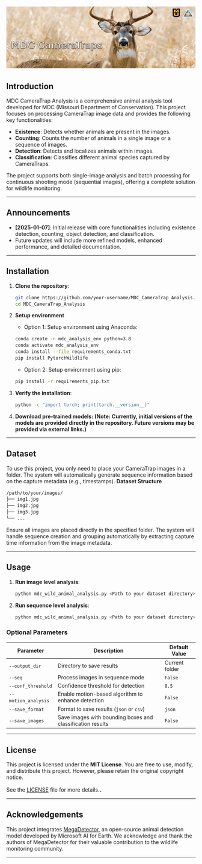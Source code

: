 ![MDC CameraTrap Analysis](assets/title.png)
---

## Introduction
MDC CameraTrap Analysis is a comprehensive animal analysis tool developed for MDC (Missouri Department of Conservation). This project focuses on processing CameraTrap image data and provides the following key functionalities:
- **Existence**: Detects whether animals are present in the images.
- **Counting**: Counts the number of animals in a single image or a sequence of images.
- **Detection**: Detects and localizes animals within images.
- **Classification**: Classifies different animal species captured by CameraTraps.

The project supports both single-image analysis and batch processing for continuous shooting mode (sequential images), offering a complete solution for wildlife monitoring.

---

## Announcements
- **[2025-01-07]**: Initial release with core functionalities including existence detection, counting, object detection, and classification.
- Future updates will include more refined models, enhanced performance, and detailed documentation.

---

## Installation
1. **Clone the repository**:
   ```bash
   git clone https://github.com/your-username/MDC_CameraTrap_Analysis.git
   cd MDC_CameraTrap_Analysis

2. **Setup environment**
   - Option 1: Setup environment using Anaconda:
   ```bash
   conda create -n mdc_analysis_env python=3.8
   conda activate mdc_analysis_env
   conda install --file requirements_conda.txt
   pip install PytorchWildlife
   ```

   - Option 2: Setup environment using pip:
   ```bash
   pip install -r requirements_pip.txt
   ```

3. **Verify the installation**:
   ```bash
   python -c "import torch; print(torch.__version__)"
   
4. **Download pre-trained models: (Note: Currently, initial versions of the models are provided directly in the repository. Future versions may be provided via external links.)**

---
## Dataset
To use this project, you only need to place your CameraTrap images in a folder. The system will automatically generate sequence information based on the capture metadata (e.g., timestamps).
**Dataset Structure**
   ```bash
   /path/to/your/images/
   ├── img1.jpg
   ├── img2.jpg
   ├── img3.jpg
   └── ...
   ```
Ensure all images are placed directly in the specified folder. The system will handle sequence creation and grouping automatically by extracting capture time information from the image metadata.

---

## Usage
1. **Run image level analysis**:
   ```bash
   python mdc_wild_animal_analysis.py <Path to your dataset directory>
2. **Run sequence level analysis**:
   ```bash
   python mdc_wild_animal_analysis.py <Path to your dataset directory> --seq

### Optional Parameters
<div align="center"> 
   
| Parameter           | Description                                                                                   | Default Value        |
|---------------------|-----------------------------------------------------------------------------------------------|----------------------|
| `--output_dir`      | Directory to save results                                                                     | Current folder       |
| `--seq`             | Process images in sequence mode                                                               | `False`              |
| `--conf_threshold`  | Confidence threshold for detection                                                            | `0.5`                |
| `--motion_analysis` | Enable motion-based algorithm to enhance detection                                            | `False`              |
| `--save_format`     | Format to save results (`json` or `csv`)                                                      | `json`               |
| `--save_images`     | Save images with bounding boxes and classification results                                    | `False`              |

</div>

---

## License

This project is licensed under the **MIT License**. You are free to use, modify, and distribute this project. However, please retain the original copyright notice.

See the [LICENSE](LICENSE) file for more details.、

---

## Acknowledgements

This project integrates [MegaDetector](https://github.com/microsoft/CameraTraps/blob/main/megadetector.md), an open-source animal detection model developed by Microsoft AI for Earth. We acknowledge and thank the authors of MegaDetector for their valuable contribution to the wildlife monitoring community.


****

